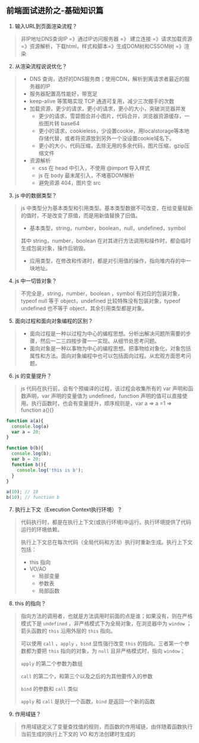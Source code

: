 ## 前端面试进阶之-基础知识篇

1. 输入URL到页面渲染流程？

> 非IP地址DNS查询IP =》通过IP访问服务器 =》 建立连接 =》请求加载资源=》资源解析，下载html，样式和脚本=》生成DOM树和CSSOM树 =》渲染

2. 从渲染流程说说优化？

> - DNS 查询，选好的DNS服务商；使用CDN，解析到离请求者最近的服务器的IP
> - 服务器配置高性能好，带宽足
> - keep-alive 等策略实现 TCP 通道可复用，减少三次握手的次数
> - 加载资源，更少的请求，更小的请求，更小的大小，突破浏览器并发
>   - 更少的请求，雪碧图合并小图片，代码合并，浏览器资源缓存，一些图片转 base64
>   - 更小的请求，cookieless，少设置cookie，用localstorage等本地存储代替，或者将资源放到另外一个没设置cookie域名下。
>   - 更小的大小，代码压缩，去除无用的多余代码，图片压缩，gzip压缩文件
> - 资源解析
>   - css 在 head 中引入，不使用 @import 导入样式
>   - js 在 body 最末尾引入，不堵塞DOM解析
>   - 避免资源 404，图片空 src

3. js 中的数据类型？

> js 中类型分为基本类型和引用类型。基本类型数据不可改变，在给变量赋新的值时，不是改变了原值，而是用新值替换了旧值。
>
> - 基本类型，string，number，boolean，null，undefined，symbol
>
> 其中 string，number，boolean 在对其进行方法调用和操作时，都会临时生成包装对象，操作后销毁。
>
> - 应用类型，在修改和传递时，都是对引用值的操作，指向堆内存的中一块地址。

4. js 中一切皆对象？

> 不完全是，string，number，boolean ，symbol 有对应的包装对象， typeof null 等于 object，undefined 比较特殊没有包装对象，typeof undefined 也不等于 object，其余引用类型都是对象。

5. 面向过程和面向对象编程的区别？

> - 面向过程是一种以过程为中心的编程思想。分析出解决问题所需要的步骤，然后一二三四按步骤一一实现。从细节处思考问题。
> - 面向对象是一种以事物为中心的编程思想。把事物给对象化，对象包括属性和方法。面向对象编程中也可以包括面向过程。从宏观方面思考问题。

6. js 的变量提升？

> js 代码在执行前，会有个预编译的过程，该过程会收集所有的 var 声明和函数声明，var 声明的变量值为 undefined，function 声明的值可以直接使用。执行函数时，也会有变量提升，顺序规则是，var a  =>  a =1 => function a(){}

```js
function a(a){
  console.log(a)
  var a = 20;
}

function b(b){
  console.log(b);
  var b = 20;
  function b(){
    console.log('this is b');
  }
}

a(10); // 10
b(10); // function b
```

7. 执行上下文（Execution Context执行环境）？

> 代码执行时，都是在执行上下文(或执行环境)中运行。执行环境提供了代码运行的环境依赖。
>
> 执行上下文总在每次代码（全局代码和方法）执行时重新生成。执行上下文包括：
>
> - this 指向
> - VO/AO
>   - 局部变量
>   - 参数表
>   - 局部函数

8. this 的指向？

> 指向方法的调用者，也就是方法调用时前面的点是谁；如果没有，则在严格模式下是 `undefined` ，非严格模式下为全局对象，在浏览器中为 `window` ；箭头函数的 `this` 沿用外层的 `this` 指向。
>
> 可以使用 `call` ，`apply` ，`bind` 显性强行改变 `this` 的指向。三者第一个参数都为要把 `this` 指向的对象，为 `null` 且非严格模式时，指向 `window`；
>
> `apply` 的第二个参数为数组
>
> `call` 的第二个，和第三个以及之后的为其他要传入的参数
>
> `bind` 的参数和 `call` 类似
>
> `apply` 和 `call` 是执行一个函数，`bind` 是返回一个新的函数

9. 作用域链？

> 作用域链定义了变量查找值的规则，而函数的作用域链，由伴随着函数执行当前生成的执行上下文的 VO 和方法创建时生成的


















